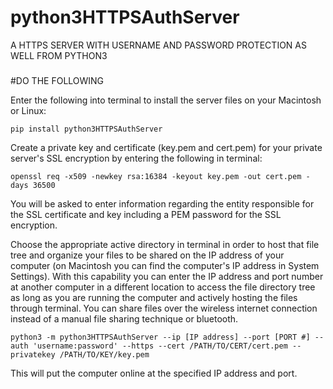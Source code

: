 # python3HTTPSAuthServer
A HTTPS SERVER WITH USERNAME AND PASSWORD PROTECTION AS WELL FROM PYTHON3
###
#DO THE FOLLOWING

Enter the following into terminal to install the server files on your Macintosh or Linux:

`pip install python3HTTPSAuthServer`

Create a private key and certificate (key.pem and cert.pem) for your private server's SSL encryption by entering the following in terminal:

`openssl req -x509 -newkey rsa:16384 -keyout key.pem -out cert.pem -days 36500`

You will be asked to enter information regarding the entity responsible for the SSL certificate and key including a PEM password for the SSL encryption.

Choose the appropriate active directory in terminal in order to host that file tree and organize your files to be shared on the IP address of your computer (on Macintosh you can find the computer's IP address in System Settings). With this capability you can enter the IP address and port number at another computer in a different location to access the file directory tree as long as you are running the computer and actively hosting the files through terminal. You can share files over the wireless internet connection instead of a manual file sharing technique or bluetooth. 

`python3 -m python3HTTPSAuthServer --ip [IP address] --port [PORT #] --auth 'username:password' --https --cert /PATH/TO/CERT/cert.pem --privatekey /PATH/TO/KEY/key.pem`

This will put the computer online at the specified IP address and port. 




















